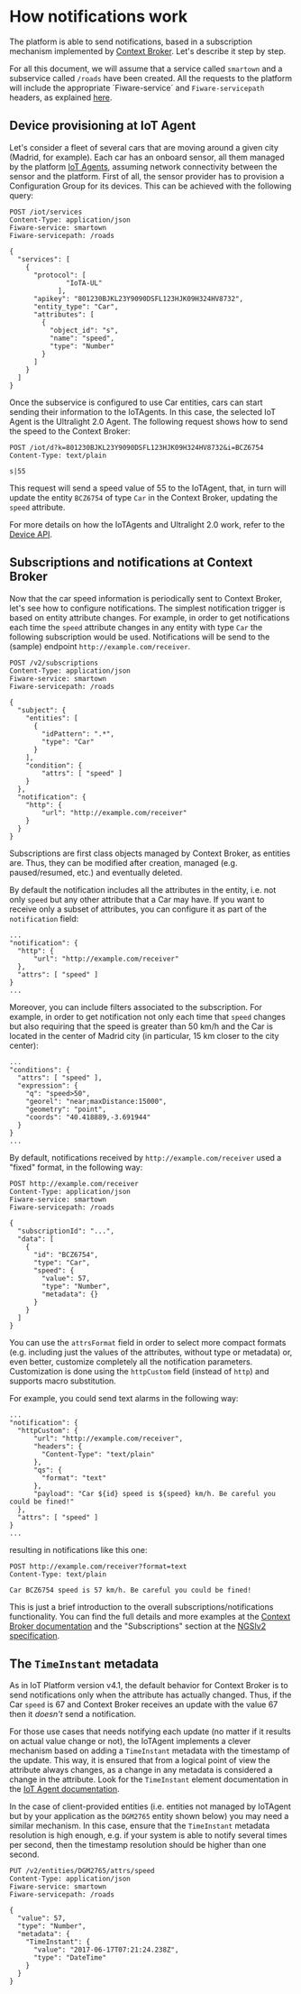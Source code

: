 # How notifications work

The platform is able to send notifications, based in a subscription mechanism implemented by 
[Context Broker](../context_broker.md). Let's describe it step by step.

For all this document, we will assume that a service called `smartown` and a subservice called `/roads` have been
created. All the requests to the platform will include the appropriate ´Fiware-service´ and `Fiware-servicepath`
headers, as explained [here](../multitenancy.md).

## Device provisioning at IoT Agent

Let's consider a fleet of several cars that are moving around a given city (Madrid, for example). Each car has an 
onboard sensor, all them managed by the platform [IoT Agents](../device_gateway.md), assuming network connectivity
between the sensor and the platform. First of all, the sensor provider has to provision a Configuration Group
for its devices. This can be achieved with the following query:

    POST /iot/services
    Content-Type: application/json
    Fiware-service: smartown
    Fiware-servicepath: /roads

    {
      "services": [
        {
          "protocol": [
                  "IoTA-UL"
                ],
          "apikey": "801230BJKL23Y9090DSFL123HJK09H324HV8732",
          "entity_type": "Car",
          "attributes": [
            {
              "object_id": "s",
              "name": "speed",
              "type": "Number"
            }
          ]
        }
      ]
    }

Once the subservice is configured to use Car entities, cars can start sending their information to the IoTAgents. In this
case, the selected IoT Agent is the Ultralight 2.0 Agent. The following request shows how to send the speed to the Context
Broker:

    POST /iot/d?k=801230BJKL23Y9090DSFL123HJK09H324HV8732&i=BCZ6754
    Content-Type: text/plain

    s|55

This request will send a speed value of 55 to the IoTAgent, that, in turn will update the entity `BCZ6754` of type
`Car` in the Context Broker, updating the `speed` attribute.

For more details on how the IoTAgents and Ultralight 2.0 work, refer to the [Device API](../device_api.md).

## Subscriptions and notifications at Context Broker 

Now that the car speed information is periodically sent to Context Broker, let's see how to configure notifications.
The simplest notification trigger is based on entity attribute changes. For example, in order to get
notifications each time the `speed` attribute changes in any entity with type `Car` the following
subscription would be used. Notifications will be send to the (sample) endpoint `http://example.com/receiver`.

    POST /v2/subscriptions
    Content-Type: application/json
    Fiware-service: smartown
    Fiware-servicepath: /roads

    {
      "subject": {
        "entities": [
          {
            "idPattern": ".*",
            "type": "Car"
          }
        ],
        "condition": {
            "attrs": [ "speed" ]
        }
      },
      "notification": {
        "http": {
            "url": "http://example.com/receiver"
        }
      }
    }

Subscriptions are first class objects managed by Context Broker, as entities are. Thus, they can be modified 
after creation, managed (e.g. paused/resumed, etc.) and eventually deleted. 

By default the notification includes all the attributes in the entity, i.e. not only `speed` but any other
attribute that a Car may have. If you want to receive only a subset of attributes, you can configure it
as part of the `notification` field:

    ...
    "notification": {
      "http": {
          "url": "http://example.com/receiver"
      },
      "attrs": [ "speed" ]
    }
    ...

Moreover, you can include filters associated to the subscription. For example, in order to get notification not
only each time that `speed` changes but also requiring that the speed is greater than 50 km/h and the Car 
is located in the center of Madrid city (in particular, 15 km closer to the city center):

    ...
    "conditions": {
      "attrs": [ "speed" ],
      "expression": {
        "q": "speed>50",
        "georel": "near;maxDistance:15000",
        "geometry": "point",
        "coords": "40.418889,-3.691944"        
      }
    }
    ...
         
By default, notifications received by `http://example.com/receiver` used a "fixed" format, in the following way:

    POST http://example.com/receiver
    Content-Type: application/json
    Fiware-service: smartown
    Fiware-servicepath: /roads

    {
      "subscriptionId": "...",   
      "data": [ 
        { 
          "id": "BCZ6754", 
          "type": "Car",   
          "speed": { 
            "value": 57, 
            "type": "Number", 
            "metadata": {} 
          }
        } 
      ]
    }


You can use the `attrsFormat` field in order to select more compact formats (e.g. including just the values of the
attributes, without type or metadata) or, even better, customize completely all the notification parameters.
Customization is done using the `httpCustom` field (instead of `http`) and supports macro substitution. 

For example, you could send text alarms in the following way:

    ...
    "notification": {
      "httpCustom": {
          "url": "http://example.com/receiver",
          "headers": { 
            "Content-Type": "text/plain" 
          },
          "qs": {
            "format": "text"
          },
          "payload": "Car ${id} speed is ${speed} km/h. Be careful you could be fined!" 
      },
      "attrs": [ "speed" ]
    }
    ...


resulting in notifications like this one:

    POST http://example.com/receiver?format=text
    Content-Type: text/plain

    Car BCZ6754 speed is 57 km/h. Be careful you could be fined!

This is just a brief introduction to the overall subscriptions/notifications functionality. You can find
the full details and more examples at the [Context Broker documentation](https://fiware-orion.readthedocs.io/en/1.9.0/user/walkthrough_apiv2/index.html#subscriptions) and the "Subscriptions" section at the
[NGSIv2 specification](http://telefonicaid.github.io/fiware-orion/api/v2/stable/).

## The `TimeInstant` metadata

As in IoT Platform version v4.1, the default behavior for Context Broker is to send notifications only
when the attribute has actually changed. Thus, if the Car `speed` is 67 and Context Broker receives
an update with the value 67 then it *doesn't* send a notification.

For those use cases that needs notifying each update (no matter if it results on actual value change or not), the
IoTAgent implements a clever mechanism based on adding a `TimeInstant` metadata with the timestamp of the update. 
This way, it is ensured that from a logical point of view the attribute always changes, as a change in any metadata 
is considered a change in the attribute. Look for the `TimeInstant` element documentation in the [IoT Agent documentation](https://github.com/telefonicaid/iotagent-node-lib/tree/2.5.0#the-timeinstant-element).

In the case of client-provided entities (i.e. entities not managed by IoTAgent but by your application as the `DGM2765` entity
shown below) you may need a similar mechanism. In this case, ensure that the `TimeInstant` metadata resolution is high enough,
e.g. if your system is able to notify several times per second, then the timestamp resolution should be higher than one second.

    PUT /v2/entities/DGM2765/attrs/speed
    Content-Type: application/json
    Fiware-service: smartown
    Fiware-servicepath: /roads

    {
      "value": 57,
      "type": "Number",
      "metadata": {
        "TimeInstant": {
          "value": "2017-06-17T07:21:24.238Z",
          "type": "DateTime"
        }
      }
    }

